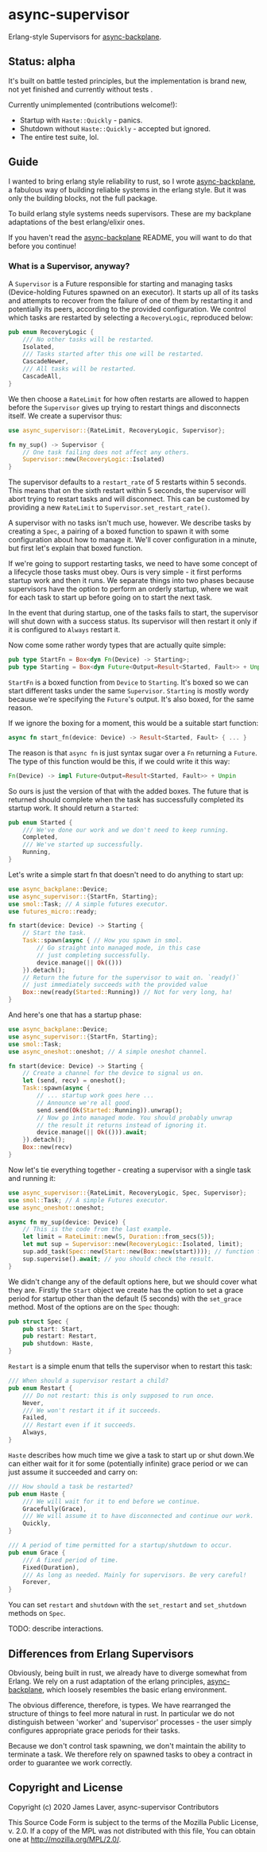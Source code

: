 # async-supervisor

<!-- [![License](https://img.shields.io/crates/l/async-supervisor.svg)](https://github.com/irrustible/async-supervisor/blob/main/LICENSE) -->
<!-- [![Package](https://img.shields.io/crates/v/async-supervisor.svg)](https://crates.io/crates/async-supervisor) -->
<!-- [![Documentation](https://docs.rs/async-supervisor/badge.svg)](https://docs.rs/async-supervisor) -->

Erlang-style Supervisors for
[async-backplane](https://github.com/irrustible/async-backplane).

## Status: alpha

It's built on battle tested principles, but the implementation is
brand new, not yet finished and currently without tests .

Currently unimplemented (contributions welcome!):

* Startup with `Haste::Quickly` - panics.
* Shutdown without `Haste::Quickly` - accepted but ignored.
* The entire test suite, lol.

## Guide

I wanted to bring erlang style reliability to rust, so I wrote
[async-backplane](https://github.com/irrustible/async-backplane), a
fabulous way of building reliable systems in the erlang style. But
it was only the building blocks, not the full package.

To build erlang style systems needs supervisors. These are my
backplane adaptations of the best erlang/elixir ones.

If you haven't read the
[async-backplane](https://github.com/irrustible/async-backplane)
README, you will want to do that before you continue!

### What is a Supervisor, anyway?

A `Supervisor` is a Future responsible for starting and managing tasks
(Device-holding Futures spawned on an executor). It starts up all of
its tasks and attempts to recover from the failure of one of them by
restarting it and potentially its peers, according to the provided
configuration. We control which tasks are restarted by selecting a
`RecoveryLogic`, reproduced below:

```rust
pub enum RecoveryLogic {
    /// No other tasks will be restarted.
    Isolated,
    /// Tasks started after this one will be restarted.
    CascadeNewer,
    /// All tasks will be restarted.
    CascadeAll,
}
```

We then choose a `RateLimit` for how often restarts are allowed to
happen before the `Supervisor` gives up trying to restart things and
disconnects itself. We create a supervisor thus:

```rust
use async_supervisor::{RateLimit, RecoveryLogic, Supervisor};

fn my_sup() -> Supervisor {
    // One task failing does not affect any others.
    Supervisor::new(RecoveryLogic::Isolated)
}
```

The supervisor defaults to a `restart_rate` of 5 restarts within 5
seconds. This means that on the sixth restart within 5 seconds, the
supervisor will abort trying to restart tasks and will
disconnect. This can be customed by providing a new `RateLimit` to
`Supervisor.set_restart_rate()`.

A supervisor with no tasks isn't much use, however. We describe tasks
by creating a `Spec`, a pairing of a boxed function to spawn it with
some configuration about how to manage it. We'll cover configuration
in a minute, but first let's explain that boxed function.

If we're going to support restarting tasks, we need to have some
concept of a lifecycle those tasks must obey. Ours is very simple - it
first performs startup work and then it runs. We separate things into
two phases because supervisors have the option to perform an orderly
startup, where we wait for each task to start up before going on to
start the next task.

In the event that during startup, one of the tasks fails to start, the
supervisor will shut down with a success status. Its supervisor will
then restart it only if it is configured to `Always` restart it.

Now come some rather wordy types that are actually quite simple:

```rust
pub type StartFn = Box<dyn Fn(Device) -> Starting>;
pub type Starting = Box<dyn Future<Output=Result<Started, Fault>> + Unpin>;
```

`StartFn` is a boxed function from `Device` to `Starting`. It's boxed
so we can start different tasks under the same `Supervisor`.
`Starting` is mostly wordy because we're specifying the `Future`'s
output. It's also boxed, for the same reason.

If we ignore the boxing for a moment, this would be a suitable start
function:

```rust
async fn start_fn(device: Device) -> Result<Started, Fault> { ... }
```

The reason is that `async fn` is just syntax sugar over a `Fn`
returning a `Future`. The type of this function would be this, if we
could write it this way:

```rust
Fn(Device) -> impl Future<Output=Result<Started, Fault>> + Unpin
```

So ours is just the version of that with the added boxes. The future
that is returned should complete when the task has successfully
completed its startup work. It should return a `Started`:

```rust
pub enum Started {
    /// We've done our work and we don't need to keep running.
    Completed,
    /// We've started up successfully.
    Running,
}
```

Let's write a simple start fn that doesn't need to do anything to
start up:

```rust
use async_backplane::Device;
use async_supervisor::{StartFn, Starting};
use smol::Task; // A simple futures executor.
use futures_micro::ready;

fn start(device: Device) -> Starting {
    // Start the task.
    Task::spawn(async { // How you spawn in smol.
        // Go straight into managed mode, in this case
        // just completing successfully.
        device.manage(|| Ok(()))
    }).detach();
    // Return the future for the supervisor to wait on. `ready()`
    // just immediately succeeds with the provided value
    Box::new(ready(Started::Running)) // Not for very long, ha!
}

```

And here's one that has a startup phase:

```rust
use async_backplane::Device;
use async_supervisor::{StartFn, Starting};
use smol::Task;
use async_oneshot::oneshot; // A simple oneshot channel.

fn start(device: Device) -> Starting {
    // Create a channel for the device to signal us on.
    let (send, recv) = oneshot();
    Task::spawn(async {
        // ... startup work goes here ...
        // Announce we're all good.
        send.send(Ok(Started::Running)).unwrap();
        // Now go into managed mode. You should probably unwrap
        // the result it returns instead of ignoring it.
        device.manage(|| Ok(())).await;
    }).detach();
    Box::new(recv)
}
```

Now let's tie everything together - creating a supervisor with a
single task and running it:

```rust
use async_supervisor::{RateLimit, RecoveryLogic, Spec, Supervisor};
use smol::Task; // A simple Futures executor.
use async_oneshot::oneshot;

async fn my_sup(device: Device) {
    // This is the code from the last example.
    let limit = RateLimit::new(5, Duration::from_secs(5));
    let mut sup = Supervisor::new(RecoveryLogic::Isolated, limit);
    sup.add_task(Spec::new(Start::new(Box::new(start)))); // function from last example.
    sup.supervise().await; // you should check the result.
}
```

We didn't change any of the default options here, but we should cover
what they are. Firstly the `Start` object we create has the option to
set a grace period for startup other than the default (5 seconds) with
the `set_grace` method. Most of the options are on the `Spec` though:

```rust
pub struct Spec {
    pub start: Start,
    pub restart: Restart,
    pub shutdown: Haste,
}
```

`Restart` is a simple enum that tells the supervisor when to restart
this task:

```rust
/// When should a supervisor restart a child?
pub enum Restart {
    /// Do not restart: this is only supposed to run once.
    Never,
    /// We won't restart it if it succeeds.
    Failed,
    /// Restart even if it succeeds.
    Always,
}
```

`Haste` describes how much time we give a task to start up or shut
down.We can either wait for it for some (potentially infinite) grace
period or we can just assume it succeeded and carry on:

```rust
/// How should a task be restarted?
pub enum Haste {
    /// We will wait for it to end before we continue.
    Gracefully(Grace),
    /// We will assume it to have disconnected and continue our work.
    Quickly,
}

/// A period of time permitted for a startup/shutdown to occur.
pub enum Grace {
    /// A fixed period of time.
    Fixed(Duration),
    /// As long as needed. Mainly for supervisors. Be very careful!
    Forever,
}
```

You can set `restart` and `shutdown` with the `set_restart` and
`set_shutdown` methods on `Spec`.




TODO: describe interactions.

## Differences from Erlang Supervisors

Obviously, being built in rust, we already have to diverge somewhat
from Erlang. We rely on a rust adaptation of the erlang principles,
[async-backplane](https://github.com/irrustible/async-backplane),
which loosely resembles the basic erlang environment.

The obvious difference, therefore, is types. We have rearranged the
structure of things to feel more natural in rust. In particular we do
not distinguish between 'worker' and 'supervisor' processes - the user
simply configures appropriate grace periods for their tasks.

Because we don't control task spawning, we don't maintain the ability
to terminate a task. We therefore rely on spawned tasks to obey a
contract in order to guarantee we work correctly.

## Copyright and License

Copyright (c) 2020 James Laver, async-supervisor Contributors

This Source Code Form is subject to the terms of the Mozilla Public
License, v. 2.0. If a copy of the MPL was not distributed with this
file, You can obtain one at http://mozilla.org/MPL/2.0/.

